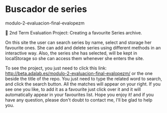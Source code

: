 # Buscador de series
modulo-2-evaluacion-final-evalopezm


:pushpin: 2nd Term Evaluation Project: Creating a favourite Series archive.

On this site the user can search series by name, select and storage her favourite ones. 
She can add and delete series using different methods in an interactive way.
Also, the series she has selected, will be kept in localStorage so she can access them whenever she enters the site.


To see the project, you just need to click this link: http://beta.adalab.es/modulo-2-evaluacion-final-evalopezm/ 
or the one beside the title of the repo. 
You just need to type the related word to search, and click the search button. All the matches will appear on your right.
If you see one you like, to add it as a favourite just click over it and it will automatically appear in your favourites list.
Hope you enjoy it! and if you have any question, please don't doubt to contact me, I'll be glad to help you.
